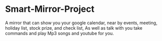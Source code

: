 # Smart-Mirror-Project
A mirror that can show you your google calendar, near by events, meeting, holiday list, stock prize, and check list, As well as talk with you take commands and play Mp3 songs and youtube for you. 
